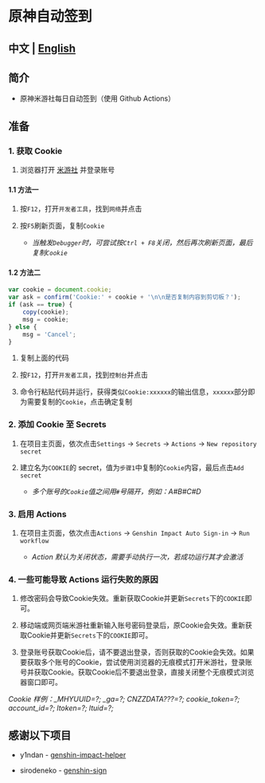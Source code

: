 # 原神自动签到

## 中文 | [English](README_EN.md)

## 简介

- 原神米游社每日自动签到（使用 Github Actions）

## 准备

### 1. 获取 Cookie

1. 浏览器打开 <a href="https://bbs.mihoyo.com/ys/" target="_blank">米游社</a> 并登录账号

#### 1.1 方法一

1. 按`F12`，打开`开发者工具`，找到`网络`并点击

2. 按`F5`刷新页面，复制`Cookie`

    - *当触发`Debugger`时，可尝试按`Ctrl + F8`关闭，然后再次刷新页面，最后复制`Cookie`*

#### 1.2 方法二

```javascript
var cookie = document.cookie;
var ask = confirm('Cookie:' + cookie + '\n\n是否复制内容到剪切板？');
if (ask == true) {
    copy(cookie);
    msg = cookie;
} else {
    msg = 'Cancel';
}
```

1. 复制上面的代码

2. 按`F12`，打开`开发者工具`，找到`控制台`并点击

3. 命令行粘贴代码并运行，获得类似`Cookie:xxxxxx`的输出信息，`xxxxxx`部分即为需要复制的`Cookie`，点击确定复制

### 2. 添加 Cookie 至 Secrets

1. 在项目主页面，依次点击`Settings` -> `Secrets` -> `Actions` -> `New repository secret`

2. 建立名为`COOKIE`的 secret，值为`步骤1`中复制的`Cookie`内容，最后点击`Add secret`

    - *多个账号的`Cookie`值之间用`#`号隔开，例如：A#B#C#D*

### 3. 启用 Actions

1. 在项目主页面，依次点击`Actions` -> `Genshin Impact Auto Sign-in` -> `Run workflow`

    - *Action 默认为关闭状态，需要手动执行一次，若成功运行其才会激活*
    
### 4. 一些可能导致 Actions 运行失败的原因

1. 修改密码会导致Cookie失效。重新获取Cookie并更新`Secrets`下的`COOKIE`即可。

2. 移动端或网页端米游社重新输入账号密码登录后，原Cookie会失效。重新获取Cookie并更新`Secrets`下的`COOKIE`即可。

3. 登录账号获取Cookie后，请不要退出登录，否则获取的Cookie会失效。如果要获取多个账号的Cookie，尝试使用浏览器的无痕模式打开米游社，登录账号并获取Cookie。获取Cookie后不要退出登录，直接关闭整个无痕模式浏览器窗口即可。

*Cookie 样例：_MHYUUID=?; _ga=?; CNZZDATA???=?; cookie_token=?; account_id=?; ltoken=?; ltuid=?;*

## 感谢以下项目

- y1ndan - [genshin-impact-helper](https://github.com/y1ndan/genshin-impact-helper)

- sirodeneko - [genshin-sign](https://github.com/sirodeneko/genshin-sign)
